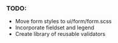 ### TODO:
- Move form styles to ui/form/form.scss
- Incorporate fieldset and legend
- Create library of reusable validators